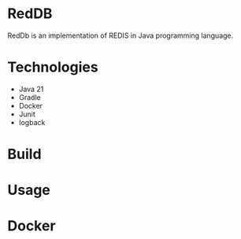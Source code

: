 # RedDB
RedDb is an implementation of REDIS in Java programming language.

# Technologies
- Java 21
- Gradle
- Docker
- Junit
- logback

# Build

# Usage

# Docker
